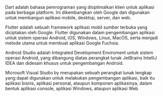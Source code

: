 Dart adalah bahasa pemrograman yang dioptimalkan klien untuk aplikasi pada berbagai platform. Ini dikembangkan oleh Google dan digunakan untuk membangun aplikasi mobile, desktop, server, dan web.

Flutter adalah sebuah framework aplikasi mobil sumber terbuka yang diciptakan oleh Google. Flutter digunakan dalam pengembangan aplikasi untuk sistem operasi Android, iOS, Windows, Linux, MacOS, serta menjadi metode utama untuk membuat aplikasi Google Fuchsia.

Android Studio adalah Integrated Development Enviroment untuk sistem operasi Android, yang dibangung diatas perangkat lunak JetBrains IntelliJ IDEA dan didesain khusus untuk pengembangan Android.

Microsoft Visual Studio by merupakan sebuah perangkat lunak lengkap yang dapat digunakan untuk melakukan pengembangan aplikasi, baik itu aplikasi bisnis, aplikasi personal, ataupun komponen aplikasinya, dalam bentuk aplikasi console, aplikasi Windows, ataupun aplikasi Web
